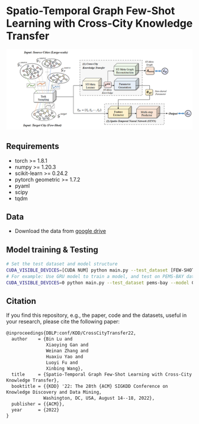 # Spatio-Temporal Graph Few-Shot Learning with Cross-City Knowledge Transfer
![Spatio-Temporal Graph Few-Shot Learning with Cross-City Knowledge Transfer](framework.png "Model Architecture")

## Requirements
- torch >= 1.8.1
- numpy >= 1.20.3
- scikit-learn >= 0.24.2
- pytorch geometric >= 1.7.2
- pyaml
- scipy
- tqdm

## Data
- Download the data from [google drive](https://drive.google.com/file/d/16xbiRvh5jJx2A4Swv9dEMEz_Y0AEoQTM/view?usp=sharing)

## Model training & Testing
```bash
# Set the test dataset and model structure
CUDA_VISIBLE_DEVICES=[CUDA NUM] python main.py --test_dataset [FEW-SHOT DATASET] --model [ST-META MODEL]
# For example: Use GRU model to train a model, and test on PEMS-BAY datasets
CUDA_VISIBLE_DEVICES=0 python main.py --test_dataset pems-bay --model GRU
```

## Citation
If you find this repository, e.g., the paper, code and the datasets, useful in your research, please cite the following paper:
```
@inproceedings{DBLP:conf/KDD/CrossCityTransfer22,
  author    = {Bin Lu and
               Xiaoying Gan and
               Weinan Zhang and
               Huaxiu Yao and
               Luoyi Fu and
               Xinbing Wang},
  title     = {Spatio-Temporal Graph Few-Shot Learning with Cross-City Knowledge Transfer},
  booktitle = {{KDD} '22: The 28th {ACM} SIGKDD Conference on Knowledge Discovery and Data Mining,
              Washington, DC, USA, August 14--18, 2022},
  publisher = {{ACM}},
  year      = {2022}
}
```
